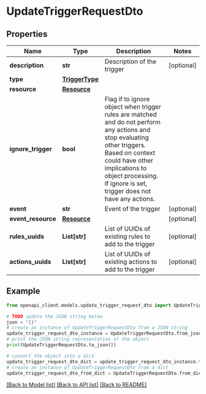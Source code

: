 # UpdateTriggerRequestDto


## Properties

Name | Type | Description | Notes
------------ | ------------- | ------------- | -------------
**description** | **str** | Description of the trigger | [optional] 
**type** | [**TriggerType**](TriggerType.md) |  | 
**resource** | [**Resource**](Resource.md) |  | 
**ignore_trigger** | **bool** | Flag if to ignore object when trigger rules are matched and do not perform any actions and stop evaluating other triggers. Based on context could have other implications to object processing. If ignore is set, trigger does not have any actions. | 
**event** | **str** | Event of the trigger | [optional] 
**event_resource** | [**Resource**](Resource.md) |  | [optional] 
**rules_uuids** | **List[str]** | List of UUIDs of existing rules to add to the trigger | [optional] 
**actions_uuids** | **List[str]** | List of UUIDs of existing actions to add to the trigger | [optional] 

## Example

```python
from openapi_client.models.update_trigger_request_dto import UpdateTriggerRequestDto

# TODO update the JSON string below
json = "{}"
# create an instance of UpdateTriggerRequestDto from a JSON string
update_trigger_request_dto_instance = UpdateTriggerRequestDto.from_json(json)
# print the JSON string representation of the object
print(UpdateTriggerRequestDto.to_json())

# convert the object into a dict
update_trigger_request_dto_dict = update_trigger_request_dto_instance.to_dict()
# create an instance of UpdateTriggerRequestDto from a dict
update_trigger_request_dto_from_dict = UpdateTriggerRequestDto.from_dict(update_trigger_request_dto_dict)
```
[[Back to Model list]](../README.md#documentation-for-models) [[Back to API list]](../README.md#documentation-for-api-endpoints) [[Back to README]](../README.md)


